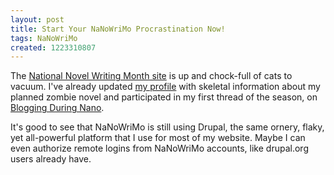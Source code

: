 ```yaml
---
layout: post
title: Start Your NaNoWriMo Procrastination Now!
tags: NaNoWriMo
created: 1223310807
---
```

The [National Novel Writing Month site](http://www.nanowrimo.org/) is up and chock-full of cats to vacuum.  I've already updated [my profile](http://www.nanowrimo.org/eng/user/4573) with skeletal information about my planned zombie novel and participated in my first thread of the season, on [Blogging During Nano](http://www.nanowrimo.org/eng/node/3002486#comment-3041482).<!--break-->

It's good to see that NaNoWriMo is still using Drupal, the same ornery, flaky, yet all-powerful platform that I use for most of my website.  Maybe I can even authorize remote logins from NaNoWriMo accounts, like drupal.org users already have.
